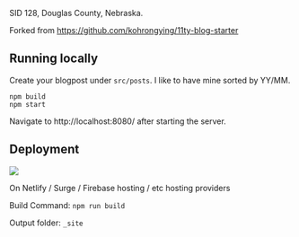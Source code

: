 SID 128, Douglas County, Nebraska.

Forked from https://github.com/kohrongying/11ty-blog-starter

## Running locally

Create your blogpost under `src/posts`. I like to have mine sorted by YY/MM.

```
npm build
npm start
```

Navigate to http://localhost:8080/ after starting the server.


## Deployment
[<img src="https://www.netlify.com/img/deploy/button.svg" />](
https://app.netlify.com/start/deploy?repository=https://github.com/kohrongying/11ty-blog-starter)

On Netlify / Surge / Firebase hosting / etc hosting providers

Build Command: `npm run build`

Output folder: `_site`
